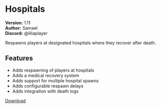 # Hospitals

**Version:** 1.11  
**Author:** Samael  
**Discord:** @liliaplayer  

Respawns players at designated hospitals where they recover after death.

## Features

- Adds respawning of players at hospitals
- Adds a medical recovery system
- Adds support for multiple hospital spawns
- Adds configurable respawn delays
- Adds integration with death logs

[Download](https://github.com/LiliaFramework/Modules/raw/refs/heads/gh-pages/enhanceddeath.zip)
